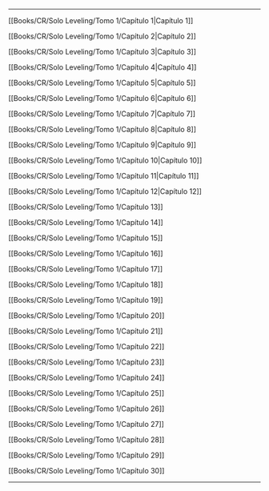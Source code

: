 
---

[[Books/CR/Solo Leveling/Tomo 1/Capítulo 1|Capítulo 1]]

[[Books/CR/Solo Leveling/Tomo 1/Capítulo 2|Capítulo 2]]

[[Books/CR/Solo Leveling/Tomo 1/Capítulo 3|Capítulo 3]]

[[Books/CR/Solo Leveling/Tomo 1/Capítulo 4|Capítulo 4]]

[[Books/CR/Solo Leveling/Tomo 1/Capítulo 5|Capítulo 5]]

[[Books/CR/Solo Leveling/Tomo 1/Capítulo 6|Capítulo 6]]

[[Books/CR/Solo Leveling/Tomo 1/Capítulo 7|Capítulo 7]]

[[Books/CR/Solo Leveling/Tomo 1/Capítulo 8|Capítulo 8]]

[[Books/CR/Solo Leveling/Tomo 1/Capítulo 9|Capítulo 9]]

[[Books/CR/Solo Leveling/Tomo 1/Capítulo 10|Capítulo 10]]

[[Books/CR/Solo Leveling/Tomo 1/Capítulo 11|Capítulo 11]]

[[Books/CR/Solo Leveling/Tomo 1/Capítulo 12|Capítulo 12]]

[[Books/CR/Solo Leveling/Tomo 1/Capítulo 13]]

[[Books/CR/Solo Leveling/Tomo 1/Capítulo 14]]

[[Books/CR/Solo Leveling/Tomo 1/Capítulo 15]]

[[Books/CR/Solo Leveling/Tomo 1/Capítulo 16]]

[[Books/CR/Solo Leveling/Tomo 1/Capítulo 17]]

[[Books/CR/Solo Leveling/Tomo 1/Capítulo 18]]

[[Books/CR/Solo Leveling/Tomo 1/Capítulo 19]]

[[Books/CR/Solo Leveling/Tomo 1/Capítulo 20]]

[[Books/CR/Solo Leveling/Tomo 1/Capítulo 21]]

[[Books/CR/Solo Leveling/Tomo 1/Capítulo 22]]

[[Books/CR/Solo Leveling/Tomo 1/Capítulo 23]]

[[Books/CR/Solo Leveling/Tomo 1/Capítulo 24]]

[[Books/CR/Solo Leveling/Tomo 1/Capítulo 25]]

[[Books/CR/Solo Leveling/Tomo 1/Capítulo 26]]

[[Books/CR/Solo Leveling/Tomo 1/Capítulo 27]]

[[Books/CR/Solo Leveling/Tomo 1/Capítulo 28]]

[[Books/CR/Solo Leveling/Tomo 1/Capítulo 29]]

[[Books/CR/Solo Leveling/Tomo 1/Capítulo 30]]

---
